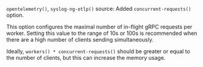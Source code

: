 `opentelemetry()`, `syslog-ng-otlp()` source: Added `concurrent-requests()` option.

This option configures the maximal number of in-flight gRPC requests per worker.
Setting this value to the range of 10s or 100s is recommended when there are a
high number of clients sending simultaneously.

Ideally, `workers() * concurrent-requests()` should be greater or equal to
the number of clients, but this can increase the memory usage.
